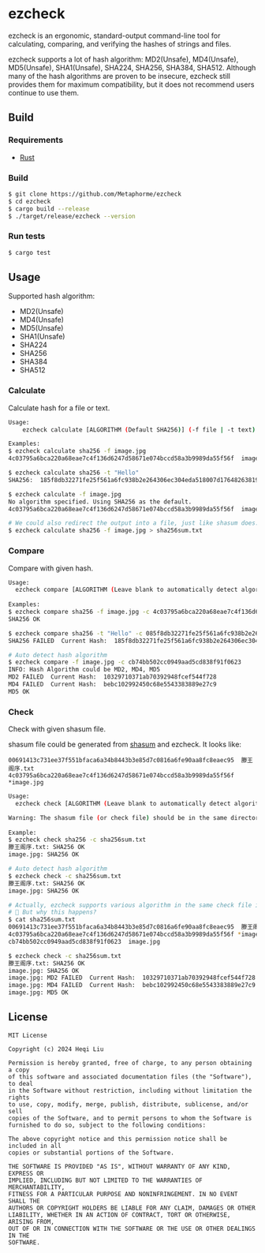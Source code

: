 # ezcheck

ezcheck is an ergonomic, standard-output command-line tool for calculating, comparing, and verifying the hashes of strings and files.

ezcheck supports a lot of hash algorithm: MD2(Unsafe), MD4(Unsafe), MD5(Unsafe), SHA1(Unsafe), SHA224, SHA256, SHA384, SHA512. Although many of the hash algorithms are proven to be insecure, ezcheck still provides them for maximum compatibility, but it does not recommend users continue to use them. 

## Build

### Requirements

* [Rust](https://www.rust-lang.org/)

### Build

```bash
$ git clone https://github.com/Metaphorme/ezcheck
$ cd ezcheck
$ cargo build --release
$ ./target/release/ezcheck --version
```

### Run tests

```bash
$ cargo test
```

## Usage

Supported hash algorithm:
* MD2(Unsafe)
* MD4(Unsafe)
* MD5(Unsafe)
* SHA1(Unsafe)
* SHA224
* SHA256
* SHA384
* SHA512

### Calculate

Calculate hash for a file or text.

```bash
Usage:
    ezcheck calculate [ALGORITHM (Default SHA256)] (-f file | -t text)

Examples:
$ ezcheck calculate sha256 -f image.jpg
4c03795a6bca220a68eae7c4f136d6247d58671e074bccd58a3b9989da55f56f  image.jpg

$ ezcheck calculate sha256 -t "Hello"
SHA256:  185f8db32271fe25f561a6fc938b2e264306ec304eda518007d1764826381969

$ ezcheck calculate -f image.jpg
No algorithm specified. Using SHA256 as the default.
4c03795a6bca220a68eae7c4f136d6247d58671e074bccd58a3b9989da55f56f  image.jpg

# We could also redirect the output into a file, just like shasum does.
$ ezcheck calculate sha256 -f image.jpg > sha256sum.txt
```

### Compare

Compare with given hash.

```bash
Usage:
  ezcheck compare [ALGORITHM (Leave blank to automatically detect algorithm)] (-f file | -t text) -c hash
  
Examples:
$ ezcheck compare sha256 -f image.jpg -c 4c03795a6bca220a68eae7c4f136d6247d58671e074bccd58a3b9989da55f56f
SHA256 OK

$ ezcheck compare sha256 -t "Hello" -c 085f8db32271fe25f561a6fc938b2e264306ec304eda518007d1764826381969
SHA256 FAILED  Current Hash:  185f8db32271fe25f561a6fc938b2e264306ec304eda518007d1764826381969

# Auto detect hash algorithm
$ ezcheck compare -f image.jpg -c cb74bb502cc0949aad5cd838f91f0623 
INFO: Hash Algorithm could be MD2, MD4, MD5
MD2 FAILED  Current Hash:  10329710371ab70392948fcef544f728
MD4 FAILED  Current Hash:  bebc102992450c68e5543383889e27c9
MD5 OK
```

### Check

Check with given shasum file.

shasum file could be generated from [shasum](https://linux.die.net/man/1/shasum) and ezcheck. It looks like:

```
00691413c731ee37f551bfaca6a34b8443b3e85d7c0816a6fe90aa8fc8eaec95  滕王阁序.txt
4c03795a6bca220a68eae7c4f136d6247d58671e074bccd58a3b9989da55f56f *image.jpg
```

```bash
Usage:
  ezcheck check [ALGORITHM (Leave blank to automatically detect algorithm)] -c check-file

Warning: The shasum file (or check file) should be in the same directory with files to be checked.
  
Example:
$ ezcheck check sha256 -c sha256sum.txt 
滕王阁序.txt: SHA256 OK
image.jpg: SHA256 OK

# Auto detect hash algorithm
$ ezcheck check -c sha256sum.txt 
滕王阁序.txt: SHA256 OK
image.jpg: SHA256 OK

# Actually, ezcheck supports various algorithm in the same check file in auto detect.
# 🤔 But why this happens?
$ cat sha256sum.txt
00691413c731ee37f551bfaca6a34b8443b3e85d7c0816a6fe90aa8fc8eaec95  滕王阁序.txt
4c03795a6bca220a68eae7c4f136d6247d58671e074bccd58a3b9989da55f56f *image.jpg
cb74bb502cc0949aad5cd838f91f0623  image.jpg

$ ezcheck check -c sha256sum.txt
滕王阁序.txt: SHA256 OK
image.jpg: SHA256 OK
image.jpg: MD2 FAILED  Current Hash:  10329710371ab70392948fcef544f728
image.jpg: MD4 FAILED  Current Hash:  bebc102992450c68e5543383889e27c9
image.jpg: MD5 OK
```

## License

```
MIT License

Copyright (c) 2024 Heqi Liu

Permission is hereby granted, free of charge, to any person obtaining a copy
of this software and associated documentation files (the "Software"), to deal
in the Software without restriction, including without limitation the rights
to use, copy, modify, merge, publish, distribute, sublicense, and/or sell
copies of the Software, and to permit persons to whom the Software is
furnished to do so, subject to the following conditions:

The above copyright notice and this permission notice shall be included in all
copies or substantial portions of the Software.

THE SOFTWARE IS PROVIDED "AS IS", WITHOUT WARRANTY OF ANY KIND, EXPRESS OR
IMPLIED, INCLUDING BUT NOT LIMITED TO THE WARRANTIES OF MERCHANTABILITY,
FITNESS FOR A PARTICULAR PURPOSE AND NONINFRINGEMENT. IN NO EVENT SHALL THE
AUTHORS OR COPYRIGHT HOLDERS BE LIABLE FOR ANY CLAIM, DAMAGES OR OTHER
LIABILITY, WHETHER IN AN ACTION OF CONTRACT, TORT OR OTHERWISE, ARISING FROM,
OUT OF OR IN CONNECTION WITH THE SOFTWARE OR THE USE OR OTHER DEALINGS IN THE
SOFTWARE.
```
